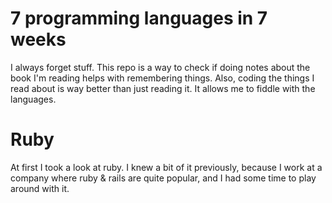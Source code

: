 # 7 programming languages in 7 weeks

I always forget stuff. This repo is a way to check if doing notes about the book I'm reading helps with remembering things. Also, coding the things I read about is way better than just reading it. It allows me to fiddle with the languages.

# Ruby

At first I took a look at ruby. I knew a bit of it previously, because I work at a company where ruby & rails are quite popular, and I had some time to play around with it.
